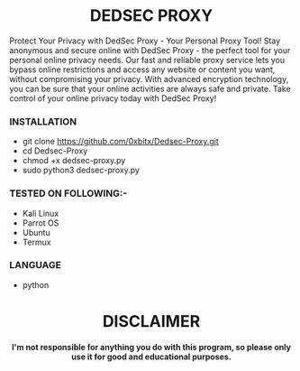 <h1 align="center"> DEDSEC PROXY </h1>

Protect Your Privacy with DedSec Proxy - Your Personal Proxy Tool!
Stay anonymous and secure online with DedSec Proxy - the perfect tool for your personal online privacy needs. Our fast and reliable proxy service lets you bypass online restrictions and access any website or content you want, without compromising your privacy. With advanced encryption technology, you can be sure that your online activities are always safe and private. Take control of your online privacy today with DedSec Proxy!

### INSTALLATION 
* git clone https://github.com/0xbitx/Dedsec-Proxy.git
* cd Dedsec-Proxy
* chmod +x dedsec-proxy.py
* sudo python3 dedsec-proxy.py

### TESTED ON FOLLOWING:-
* Kali Linux 
* Parrot OS 
* Ubuntu
* Termux

### LANGUAGE 
* python

<h1 align="center"> DISCLAIMER </h1>

<h4 align="center">I'm not responsible for anything you do with this program, so please only use it for good and educational purposes. </h4>
